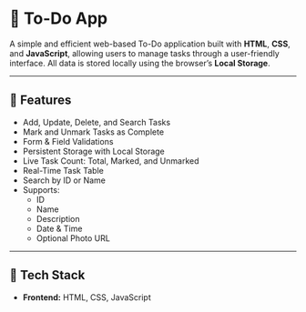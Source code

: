 # 📝 To-Do App

A simple and efficient web-based To-Do application built with **HTML**, **CSS**, and **JavaScript**, allowing users to manage tasks through a user-friendly interface. All data is stored locally using the browser’s **Local Storage**.

---

## 📌 Features

- Add, Update, Delete, and Search Tasks
- Mark and Unmark Tasks as Complete
- Form & Field Validations
- Persistent Storage with Local Storage
- Live Task Count: Total, Marked, and Unmarked
- Real-Time Task Table
- Search by ID or Name
- Supports:
  - ID
  - Name
  - Description
  - Date & Time
  - Optional Photo URL

---

## 🧱 Tech Stack

- **Frontend:** HTML, CSS, JavaScript 
